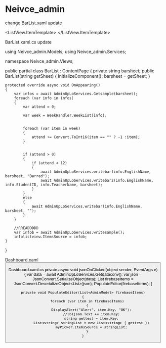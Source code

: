 # Neivce_admin

change 
BarList.xaml update

<?xml version="1.0" encoding="utf-8" ?>
<ContentPage xmlns="http://schemas.microsoft.com/dotnet/2021/maui"
             xmlns:x="http://schemas.microsoft.com/winfx/2009/xaml"
             x:Class="Neivce_admin.Views.BarList"
             Title="BarList">
    <VerticalStackLayout>
        <StackLayout>
            <ListView x:Name="infolistview" ItemsSource="{Binding infos}">
                <ListView.ItemTemplate>
                    <DataTemplate>
                        <ViewCell>
                            <StackLayout Orientation="Horizontal" Padding="5">
                                <StackLayout HorizontalOptions="StartAndExpand">
                                    <Label Text="{Binding EnglishName}" FontSize="Small"/>
                                    <Label Text="{Binding StudentID}" />
                                    <Label Text="{Binding TeacherName}" />
                                    <Label Text="{Binding Sheet}" />
                                </StackLayout>
                            </StackLayout>
                        </ViewCell>
                    </DataTemplate>
                </ListView.ItemTemplate>
            </ListView>
        </StackLayout>
    </VerticalStackLayout>
</ContentPage>

BarList.xaml.cs update

using Neivce_admin.Models;
using Neivce_admin.Services;

namespace Neivce_admin.Views;

public partial class BarList : ContentPage
{
	private string barsheet;
	public BarList(string getSheet)
	{
		InitializeComponent();
		barsheet = getSheet;
	}

	protected override async void OnAppearing()
	{
		var infos = await AdminUpLoServices.Getsample(barsheet);
		foreach (var info in infos)
		{
			var attend = 0;

			var week = WeekHandler.WeekList(info);


			foreach (var item in week)
			{
				attend += Convert.ToInt16(item == "" ? -1 :item);
			}
			

			if (attend > 0)
			{
				if (attend < 12)
				{
					await AdminUpLoServices.writebar(info.EnglishName, barsheet, "Barred");
					await AdminUpLoServices.writebar2(info.EnglishName, info.StudentID, info.TeacherName, barsheet);
				}
			}
			else
			{
				await AdminUpLoServices.writebar(info.EnglishName, barsheet, "");
			}
		}

		//RREADDDDD
		var infob = await AdminUpLoServices.writesample();
		infolistview.ItemsSource = infob;
	}
}

Dashboard.xaml
 <StackLayout IsVisible="false">
	<Picker x:Name="myPicker" Title="Select a monkey"/>
	<Label x:Name="lbljson" />
	<Button BackgroundColor="#292BE8" Text="JSON" Clicked="jsonOnClicked" CornerRadius="20" />
    </StackLayout>
</VerticalStackLayout>

Dashboard.xaml.cs
private async void jsonOnClicked(object sender, EventArgs e)
	{
		var data = await AdminUpLoServices.Getdataconv();
		var json = JsonConvert.SerializeObject(data);
		List<AdminModel> firebaseItems = JsonConvert.DeserializeObject<List<AdminModel>>(json);
		PopulateEditor(firebaseItems);
	}

	private void PopulateEditor(List<AdminModel> firebaseItems)
	{
		foreach (var item in firebaseItems)
		{
			DisplayAlert("Alert", item.Key, "OK");
			//lbljson.Text += item.Key;
			string gettest = item.Key;
			List<string> stringList = new List<string> { gettest };
			myPicker.ItemsSource = stringList;
		}
	}
